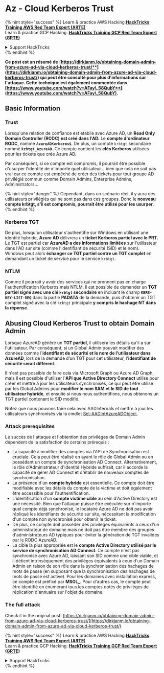 # Az - Cloud Kerberos Trust

{% hint style="success" %}
Learn & practice AWS Hacking:<img src="../../../../.gitbook/assets/image (1).png" alt="" data-size="line">[**HackTricks Training AWS Red Team Expert (ARTE)**](https://training.hacktricks.xyz/courses/arte)<img src="../../../../.gitbook/assets/image (1).png" alt="" data-size="line">\
Learn & practice GCP Hacking: <img src="../../../../.gitbook/assets/image (2).png" alt="" data-size="line">[**HackTricks Training GCP Red Team Expert (GRTE)**<img src="../../../../.gitbook/assets/image (2).png" alt="" data-size="line">](https://training.hacktricks.xyz/courses/grte)

<details>

<summary>Support HackTricks</summary>

* Check the [**subscription plans**](https://github.com/sponsors/carlospolop)!
* **Join the** 💬 [**Discord group**](https://discord.gg/hRep4RUj7f) or the [**telegram group**](https://t.me/peass) or **follow** us on **Twitter** 🐦 [**@hacktricks\_live**](https://twitter.com/hacktricks\_live)**.**
* **Share hacking tricks by submitting PRs to the** [**HackTricks**](https://github.com/carlospolop/hacktricks) and [**HackTricks Cloud**](https://github.com/carlospolop/hacktricks-cloud) github repos.

</details>
{% endhint %}

**Ce post est un résumé de** [**https://dirkjanm.io/obtaining-domain-admin-from-azure-ad-via-cloud-kerberos-trust/**](https://dirkjanm.io/obtaining-domain-admin-from-azure-ad-via-cloud-kerberos-trust/) **qui peut être consulté pour plus d'informations sur l'attaque. Cette technique est également commentée dans** [**https://www.youtube.com/watch?v=AFay\_58QubY**](https://www.youtube.com/watch?v=AFay\_58QubY)**.**

## Basic Information

### Trust

Lorsqu'une relation de confiance est établie avec Azure AD, un **Read Only Domain Controller (RODC) est créé dans l'AD.** Le **compte d'ordinateur RODC**, nommé **`AzureADKerberos$`**. De plus, un compte `krbtgt` secondaire nommé **`krbtgt_AzureAD`**. Ce compte contient les **clés Kerberos** utilisées pour les tickets que crée Azure AD.

Par conséquent, si ce compte est compromis, il pourrait être possible d'usurper l'identité de n'importe quel utilisateur... bien que cela ne soit pas vrai car ce compte est empêché de créer des tickets pour tout groupe AD privilégié commun comme Domain Admins, Enterprise Admins, Administrators...

{% hint style="danger" %}
Cependant, dans un scénario réel, il y aura des utilisateurs privilégiés qui ne sont pas dans ces groupes. Donc le **nouveau compte krbtgt, s'il est compromis, pourrait être utilisé pour les usurper.**
{% endhint %}

### Kerberos TGT

De plus, lorsqu'un utilisateur s'authentifie sur Windows en utilisant une identité hybride, **Azure AD** délivrera un **ticket Kerberos partiel avec le PRT.** Le TGT est partiel car **AzureAD a des informations limitées** sur l'utilisateur dans l'AD sur site (comme l'identifiant de sécurité (SID) et le nom).\
Windows peut alors **échanger ce TGT partiel contre un TGT complet** en demandant un ticket de service pour le service `krbtgt`.

### NTLM

Comme il pourrait y avoir des services qui ne prennent pas en charge l'authentification Kerberos mais NTLM, il est possible de demander un **TGT partiel signé avec une clé `krbtgt` secondaire** en incluant le champ **`KERB-KEY-LIST-REQ`** dans la partie **PADATA** de la demande, puis d'obtenir un TGT complet signé avec la clé `krbtgt` principale **y compris le hachage NT dans la réponse**.

## Abusing Cloud Kerberos Trust to obtain Domain Admin <a href="#abusing-cloud-kerberos-trust-to-obtain-domain-admin" id="abusing-cloud-kerberos-trust-to-obtain-domain-admin"></a>

Lorsque AzureAD génère un **TGT partiel**, il utilisera les détails qu'il a sur l'utilisateur. Par conséquent, si un Global Admin pouvait modifier des données comme l'**identifiant de sécurité et le nom de l'utilisateur dans AzureAD**, lors de la demande d'un TGT pour cet utilisateur, l'**identifiant de sécurité serait différent**.

Il n'est pas possible de faire cela via Microsoft Graph ou Azure AD Graph, mais il est possible d'utiliser l'**API que Active Directory Connect** utilise pour créer et mettre à jour les utilisateurs synchronisés, ce qui peut être utilisé par les Global Admins pour **modifier le nom SAM et le SID de tout utilisateur hybride**, et ensuite si nous nous authentifions, nous obtenons un TGT partiel contenant le SID modifié.

Notez que nous pouvons faire cela avec AADInternals et mettre à jour les utilisateurs synchronisés via la cmdlet [Set-AADIntAzureADObject](https://aadinternals.com/aadinternals/#set-aadintazureadobject-a).

### Attack prerequisites <a href="#attack-prerequisites" id="attack-prerequisites"></a>

Le succès de l'attaque et l'obtention des privilèges de Domain Admin dépendent de la satisfaction de certains prérequis :

* La capacité à modifier des comptes via l'API de Synchronisation est cruciale. Cela peut être réalisé en ayant le rôle de Global Admin ou en possédant un compte de synchronisation AD Connect. Alternativement, le rôle d'Administrateur d'Identité Hybride suffirait, car il accorde la capacité de gérer AD Connect et d'établir de nouveaux comptes de synchronisation.
* La présence d'un **compte hybride** est essentielle. Ce compte doit être modifiable avec les détails du compte de la victime et doit également être accessible pour l'authentification.
* L'identification d'un **compte victime cible** au sein d'Active Directory est une nécessité. Bien que l'attaque puisse être exécutée sur n'importe quel compte déjà synchronisé, le locataire Azure AD ne doit pas avoir répliqué les identifiants de sécurité sur site, nécessitant la modification d'un compte non synchronisé pour obtenir le ticket.
* De plus, ce compte doit posséder des privilèges équivalents à ceux d'un administrateur de domaine mais ne doit pas être membre des groupes d'administrateurs AD typiques pour éviter la génération de TGT invalides par le RODC AzureAD.
* La cible la plus appropriée est le **compte Active Directory utilisé par le service de synchronisation AD Connect**. Ce compte n'est pas synchronisé avec Azure AD, laissant son SID comme une cible viable, et il détient intrinsèquement des privilèges équivalents à ceux d'un Domain Admin en raison de son rôle dans la synchronisation des hachages de mots de passe (en supposant que la synchronisation des hachages de mots de passe est active). Pour les domaines avec installation express, ce compte est préfixé par **MSOL\_**. Pour d'autres cas, le compte peut être identifié en énumérant tous les comptes dotés de privilèges de réplication d'annuaire sur l'objet de domaine.

### The full attack <a href="#the-full-attack" id="the-full-attack"></a>

Check it in the original post: [https://dirkjanm.io/obtaining-domain-admin-from-azure-ad-via-cloud-kerberos-trust/](https://dirkjanm.io/obtaining-domain-admin-from-azure-ad-via-cloud-kerberos-trust/)

{% hint style="success" %}
Learn & practice AWS Hacking:<img src="../../../../.gitbook/assets/image (1).png" alt="" data-size="line">[**HackTricks Training AWS Red Team Expert (ARTE)**](https://training.hacktricks.xyz/courses/arte)<img src="../../../../.gitbook/assets/image (1).png" alt="" data-size="line">\
Learn & practice GCP Hacking: <img src="../../../../.gitbook/assets/image (2).png" alt="" data-size="line">[**HackTricks Training GCP Red Team Expert (GRTE)**<img src="../../../../.gitbook/assets/image (2).png" alt="" data-size="line">](https://training.hacktricks.xyz/courses/grte)

<details>

<summary>Support HackTricks</summary>

* Check the [**subscription plans**](https://github.com/sponsors/carlospolop)!
* **Join the** 💬 [**Discord group**](https://discord.gg/hRep4RUj7f) or the [**telegram group**](https://t.me/peass) or **follow** us on **Twitter** 🐦 [**@hacktricks\_live**](https://twitter.com/hacktricks\_live)**.**
* **Share hacking tricks by submitting PRs to the** [**HackTricks**](https://github.com/carlospolop/hacktricks) and [**HackTricks Cloud**](https://github.com/carlospolop/hacktricks-cloud) github repos.

</details>
{% endhint %}
